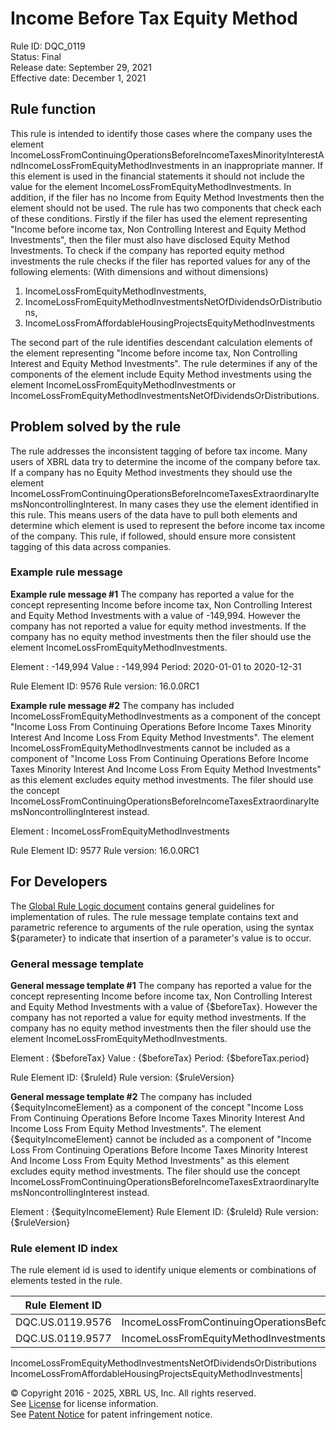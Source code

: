 # Income Before Tax Equity Method  
Rule ID: DQC_0119  
Status: Final  
Release date: September 29, 2021  
Effective date: December 1, 2021  
  
## Rule function
This rule is intended to identify those cases where the company uses the element IncomeLossFromContinuingOperationsBeforeIncomeTaxesMinorityInterestAndIncomeLossFromEquityMethodInvestments in an inappropriate manner. If this element is used in the financial statements it should not include the value for the element IncomeLossFromEquityMethodInvestments. In addition, if the filer has no Income from Equity Method Investments then the element should not be used.  The rule has two components that check each of these conditions. Firstly if the filer has used the element representing "Income before income tax, Non Controlling Interest and Equity Method Investments", then the filer must also have disclosed Equity Method Investments.  To check if the company has reported equity method investments the rule checks if the filer has reported values for any of the following elements: (With dimensions and without dimensions)

1. IncomeLossFromEquityMethodInvestments, 
2. IncomeLossFromEquityMethodInvestmentsNetOfDividendsOrDistributions, 
3. IncomeLossFromAffordableHousingProjectsEquityMethodInvestments

The second part of the rule identifies descendant calculation elements of the element representing "Income before income tax, Non Controlling Interest and Equity Method Investments". The rule determines if any of the components of the element include Equity Method investments using the element IncomeLossFromEquityMethodInvestments or IncomeLossFromEquityMethodInvestmentsNetOfDividendsOrDistributions.

## Problem solved by the rule
The rule addresses the inconsistent tagging of before tax income. Many users of XBRL data try to determine the income of the company before tax. If a company has no Equity Method investments they should use the element IncomeLossFromContinuingOperationsBeforeIncomeTaxesExtraordinaryItemsNoncontrollingInterest. In many cases they use the element identified in this rule.  This means users of the data have to pull both elements and determine which element is used to represent the before income tax income of the company.  This rule, if followed, should ensure more consistent tagging of this data across companies.

### Example rule message
**Example rule message #1**
The company has reported a value for the concept representing Income before income tax, Non Controlling Interest and Equity Method Investments with a value of -149,994. However the company has not reported a value for equity method investments. If the company has no equity method investments then the filer should use the element IncomeLossFromEquityMethodInvestments.

Element : -149,994
Value : -149,994 
Period:  2020-01-01 to 2020-12-31 

Rule Element ID: 9576
Rule version: 16.0.0RC1

**Example rule message #2**
The company has included IncomeLossFromEquityMethodInvestments as a component of the concept "Income Loss From Continuing Operations Before Income Taxes Minority Interest And Income Loss From Equity Method Investments". The element IncomeLossFromEquityMethodInvestments cannot be included as a component of "Income Loss From Continuing Operations Before Income Taxes Minority Interest And Income Loss From Equity Method Investments" as this element excludes equity method investments.  The filer should use the concept IncomeLossFromContinuingOperationsBeforeIncomeTaxesExtraordinaryItemsNoncontrollingInterest instead.

Element : IncomeLossFromEquityMethodInvestments

Rule Element ID: 9577
Rule version: 16.0.0RC1

## For Developers  
The [Global Rule Logic document](https://github.com/DataQualityCommittee/dqc_us_rules/blob/master/docs/GlobalRuleLogic.md) contains general guidelines for implementation of rules. The rule message template contains text and parametric reference to arguments of the rule operation, using the syntax ${parameter} to indicate that insertion of a parameter's value is to occur.  
  
### General message template  
**General message template #1**
The company has reported a value for the concept representing Income before income tax, Non Controlling Interest and Equity Method Investments with a value of {$beforeTax}. However the company has not reported a value for equity method investments. If the company has no equity method investments then the filer should use the element IncomeLossFromEquityMethodInvestments.

Element : {$beforeTax}
Value : {$beforeTax} 
Period:  {$beforeTax.period} 

Rule Element ID: {$ruleId}
Rule version: {$ruleVersion}

**General message template #2**
The company has included {$equityIncomeElement} as a component of the concept \"Income Loss From Continuing Operations Before Income Taxes Minority Interest And Income Loss From Equity Method Investments\". The element {$equityIncomeElement} cannot be included as a component of \"Income Loss From Continuing Operations Before Income Taxes Minority Interest And Income Loss From Equity Method Investments\" as this element excludes equity method investments.  The filer should use the concept IncomeLossFromContinuingOperationsBeforeIncomeTaxesExtraordinaryItemsNoncontrollingInterest instead.

Element : {$equityIncomeElement}
Rule Element ID: {$ruleId}
Rule version: {$ruleVersion}
  
### Rule element ID index  
The rule element id is used to identify unique elements or combinations of elements tested in the rule.

|Rule Element ID|Elements|
|--- |--- |
|DQC.US.0119.9576|IncomeLossFromContinuingOperationsBeforeIncomeTaxesMinorityInterestAndIncomeLossFromEquityMethodInvestments|
|DQC.US.0119.9577|IncomeLossFromEquityMethodInvestments
IncomeLossFromEquityMethodInvestmentsNetOfDividendsOrDistributions
IncomeLossFromAffordableHousingProjectsEquityMethodInvestments|
  
© Copyright 2016 - 2025, XBRL US, Inc. All rights reserved.   
See [License](https://xbrl.us/dqc-license) for license information.  
See [Patent Notice](https://xbrl.us/dqc-patent) for patent infringement notice.  